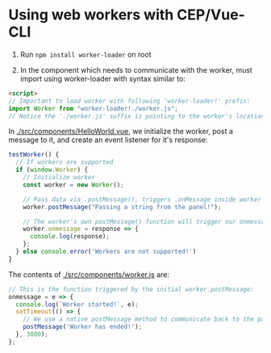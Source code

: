 # Using web workers with CEP/Vue-CLI

1) Run `npm install worker-loader` on root

2) In the component which needs to communicate with the worker, must import using worker-loader with syntax similar to:

```html
<script>
// Important to load worker with following 'worker-loader!' prefix:
import Worker from "worker-loader!./worker.js";
// Notice the './worker.js' suffix is pointing to the worker's location relative to this component
```

In [./src/components/HelloWorld.vue](https://github.com/Inventsable/CEP-web-worker/blob/master/src/components/HelloWorld.vue), we initialize the worker, post a message to it, and create an event listener for it's response:

```js
testWorker() {
  // If workers are supported
  if (window.Worker) {
    // Initialize worker
    const worker = new Worker();

    // Pass data via .postMessage(), triggers .onMessage inside worker
    worker.postMessage("Passing a string from the panel!");

    // The worker's own postMessage() function will trigger our onmessage handler here:
    worker.onmessage = response => {
      console.log(response);
    };
  } else console.error('Workers are not supported!')
}
```

The contents of [./src/components/worker.js](https://github.com/Inventsable/CEP-web-worker/blob/master/src/components/worker.js) are:

```js
// This is the function triggered by the initial worker.postMessage:
onmessage = e => {
  console.log(`Worker started!`, e);
  setTimeout(() => {
    // We use a native postMessage method to communicate back to the panel:
    postMessage('Worker has ended!');
  }, 3000);
};
```